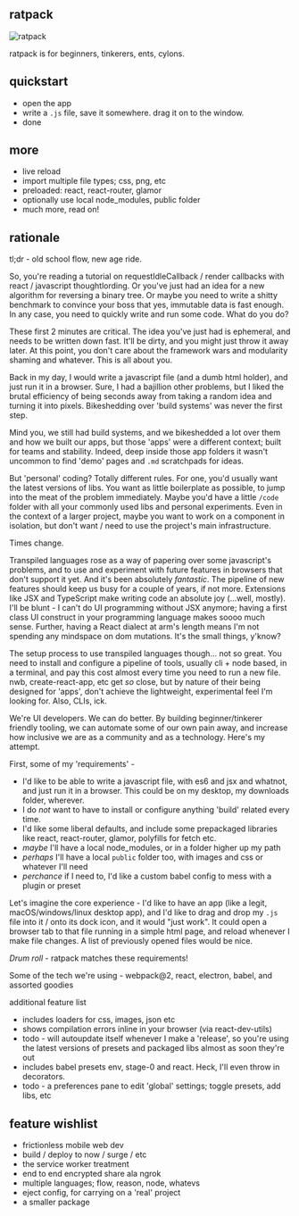 ratpack
---

![ratpack](https://i.imgur.com/eEtI35w.png)

ratpack is for beginners, tinkerers, ents, cylons.

quickstart
---

- open the app
- write a `.js` file, save it somewhere. drag it on to the window.
- done


more 
---

- live reload 
- import multiple file types; css, png, etc 
- preloaded: react, react-router, glamor
- optionally use local node_modules, public folder
- much more, read on!



rationale
---

tl;dr - old school flow, new age ride.

So, you're reading a tutorial on requestIdleCallback / render callbacks with react / javascript thoughtlording. Or you've just had an idea for a new algorithm for reversing a binary tree. Or maybe you need to write a shitty benchmark to convince your boss that yes, immutable data is fast enough. In any case, you need to quickly write and run some code. What do you do?

These first 2 minutes are critical. The idea you've just had is ephemeral, and needs to be written down fast. It'll be dirty, and you might just throw it away later. At this point, you don't care about the framework wars and modularity shaming and whatever. This is all about you. 

Back in my day, I would write a javascript file (and a dumb html holder), and just run it in a browser. Sure, I had a bajillion other problems, but I liked the brutal efficiency of being seconds away from taking a random idea and turning it into pixels. Bikeshedding over 'build systems' was never the first step.

Mind you, we still had build systems, and we bikeshedded a lot over them and how we built our apps, but those 'apps' were a different context; built for teams and stability. Indeed, deep inside those app folders it wasn't uncommon to find 'demo' pages and `.md` scratchpads for ideas. 

But 'personal' coding? Totally different rules. For one, you'd usually want the latest versions of libs. You want as little boilerplate as possible, to jump into the meat of the problem immediately. Maybe you'd have a little `/code` folder with all your commonly used libs and personal experiments. Even in the context of a larger project, maybe you want to work on a component in isolation, but don't want / need to use the project's main infrastructure.

Times change.

Transpiled languages rose as a way of papering over some javascript's problems, and to use and experiment with future features in browsers that don't support it yet. And it's been absolutely *fantastic*. The pipeline of new features should keep us busy for a couple of years, if not more. Extensions like JSX and TypeScript make writing code an absolute joy (...well, mostly). I'll be blunt - I can't do UI programming without JSX anymore; having a first class UI construct in your programming language makes soooo much sense. Further, having a React dialect at arm's length means I'm not spending any mindspace on dom mutations. It's the small things, y'know?

The setup process to use transpiled languages though... not so great. You need to install and configure a pipeline of tools, usually cli + node based, in a terminal, and pay this cost almost every time you need to run a new file. nwb, create-react-app, etc get *so* close, but by nature of their being designed for 'apps', don't achieve the lightweight, experimental feel I'm looking for. Also, CLIs, ick.

We're UI developers. We can do better. By building beginner/tinkerer friendly tooling, we can automate some of our own pain away, and increase how inclusive we are as a community and as a technology. Here's my attempt. 

First, some of my 'requirements' - 
- I'd like to be able to write a javascript file, with es6 and jsx and whatnot, and just run it in a browser. This could be on my desktop, my downloads folder, wherever.
- I do *not* want to have to install or configure anything 'build' related every time.
- I'd like some liberal defaults, and include some prepackaged libraries like react, react-router, glamor, polyfills for fetch etc.
- *maybe* I'll have a local node_modules, or in a folder higher up my path 
- *perhaps* I'll have a local `public` folder too, with images and css or whatever I'll need 
- *perchance* if I need to, I'd like a custom babel config to mess with a plugin or preset 


Let's imagine the core experience - I'd like to have an app (like a legit, macOS/windows/linux desktop app), and I'd like to drag and drop my `.js` file into it / onto its dock icon, and it would "just work". It could open a browser tab to that file running in a simple html page, and reload whenever I make file changes. A list of previously opened files would be nice.

*Drum roll* - ratpack matches these requirements! 

Some of the tech we're using - webpack@2, react, electron, babel, and assorted goodies

additional feature list 
- includes loaders for css, images, json etc 
- shows compilation errors inline in your browser (via react-dev-utils)
- todo - will autoupdate itself whenever I make a 'release', so you're using the latest versions of presets and packaged libs almost as soon they're out
- includes babel presets env, stage-0 and react. Heck, I'll even throw in decorators. 
- todo - a preferences pane to edit 'global' settings; toggle presets, add libs, etc

feature wishlist 
---

- frictionless mobile web dev
- build / deploy to now / surge / etc
- the service worker treatment 
- end to end encrypted share ala ngrok
- multiple languages; flow, reason, node, whatevs 
- eject config, for carrying on a 'real' project
- a smaller package

